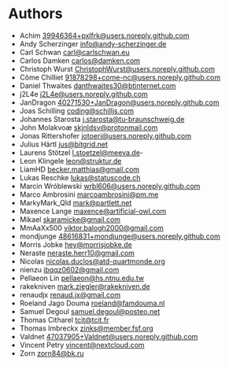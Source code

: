 <!--
  - SPDX-FileCopyrightText: 2024 Nextcloud GmbH and Nextcloud contributors
  - SPDX-License-Identifier: AGPL-3.0-or-later
-->
# Authors

- Achim <39946364+pxlfrk@users.noreply.github.com>
- Andy Scherzinger <info@andy-scherzinger.de>
- Carl Schwan <carl@carlschwan.eu>
- Carlos Damken <carlos@damken.com>
- Christoph Wurst <ChristophWurst@users.noreply.github.com>
- Côme Chilliet <91878298+come-nc@users.noreply.github.com>
- Daniel Thwaites <danthwaites30@btinternet.com>
- j2L4e <j2L4e@users.noreply.github.com>
- JanDragon <40271530+JanDragon@users.noreply.github.com>
- Joas Schilling <coding@schilljs.com>
- Johannes Starosta <j.starosta@tu-braunschweig.de>
- John Molakvoæ <skjnldsv@protonmail.com>
- Jonas Rittershofer <jotoeri@users.noreply.github.com>
- Julius Härtl <jus@bitgrid.net>
- Laurens Stötzel <l.stoetzel@meeva.de>-
- Leon Klingele <leon@struktur.de>
- LiamHD <becker.matthias@gmail.com>
- Lukas Reschke <lukas@statuscode.ch>
- Marcin Wróblewski <wrbl606@users.noreply.github.com>
- Marco Ambrosini <marcoambrosini@pm.me>
- MarkyMark_Qld <mark@partlett.net>
- Maxence Lange <maxence@artificial-owl.com>
- Mikael <skaramicke@gmail.com>
- MmAaXx500 <viktor.balogh2000@gmail.com>
- mondjunge <48616831+mondjunge@users.noreply.github.com>
- Morris Jobke <hey@morrisjobke.de>
- Neraste <neraste.herr10@gmail.com>
- Nicolas <nicolas.duclos@atd-quartmonde.org>
- nienzu <ibqqz0602@gmail.com>
- Pellaeon Lin <pellaeon@hs.ntnu.edu.tw>
- rakekniven <mark.ziegler@rakekniven.de>
- renaudjx <renaud.jx@gmail.com>
- Roeland Jago Douma <roeland@famdouma.nl>
- Samuel Degoul <samuel.degoul@posteo.net>
- Thomas Citharel <tcit@tcit.fr>
- Thomas Imbreckx <zinks@member.fsf.org>
- Valdnet <47037905+Valdnet@users.noreply.github.com>
- Vincent Petry <vincent@nextcloud.com>
- Zorn <zorn84@bk.ru>
